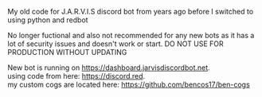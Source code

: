 My old code for J.A.R.V.I.S discord bot from years ago before I switched to using python and redbot 

No longer fuctional and also not recommended for any new bots as it has a lot of security issues and doesn't work or start.
DO NOT USE FOR PRODUCTION WITHOUT UPDATING 

New bot is running on
https://dashboard.jarvisdiscordbot.net.     
using code from here:
https://discord.red.         
my custom cogs are located here: 
https://github.com/bencos17/ben-cogs 
